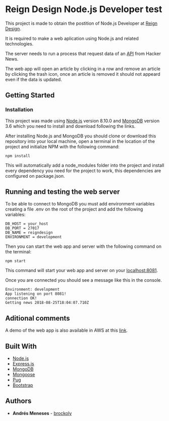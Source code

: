 # Reign Design Node.js Developer test

This project is made to obtain the postition of Node.js Developer at [Reign Design](https://www.reigndesign.com/).  

It is required to make a web aplication using Node.js and related technologies.

The server needs to run a process that request data of an [API](https://hn.algolia.com/api/v1/search_by_date?query=nodejs) from Hacker News.

The web app will open an article by clicking in a row and remove an article by clicking the trash icon, once an article is removed it should not appeard even if the data is updated.

## Getting Started
### Installation

This project was made using [Node.js](https://nodejs.org/en/download/releases/) version 8.10.0 and [MongoDB](https://www.mongodb.com/download-center#previous) version 3.6 which you need to install and download following the links.

After installing Node.js and MongoDB you should clone or download this repository into your local machine, open a terminal in the location of the project and initialize NPM with the following command:

```
npm install
```

This will automatically add a node_modules folder into the project and install every dependency you need for the project to work, this dependencies are configured on package.json.


## Running and testing the web server

To be able to connect to MongoDB you must add environment variables creating a file .env on the root of the project and add the following variables:

```
DB_HOST = your_host
DB_PORT = 27017
DB_NAME = reigndesign
ENVIRONMENT = development
```

Then you can start the web app and server with the following command on the terminal:
```
npm start
```
This command will start your web app and server on your [localhost:8081](http://localhost:8081).

Once you are connected you should see a message like this in the console.
```
Environment: development
App listening on port 8081!
connection OK!
Getting news 2018-08-25T18:04:07.710Z
```

## Aditional comments

A demo of the web app is also available in AWS at this [link](http://reigndesign-env.dykrd2yfus.us-east-1.elasticbeanstalk.com/).

## Built With

* [Node.js](https://nodejs.org/en/)
* [Express.js](http://expressjs.com/)
* [MongoDB](https://www.mongodb.com/)
* [Mongoose](https://mongoosejs.com/)
* [Pug](https://pugjs.org/api/getting-started.html/)
* [Bootstrap](https://getbootstrap.com/)


## Authors

* **Andrés Meneses** - [brockoly](https://github.com/brockoly)